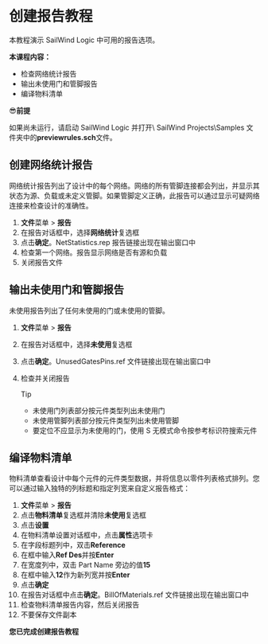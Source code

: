 # 创建报告教程
本教程演示 SailWind Logic 中可用的报告选项。

**本课程内容：**

- 检查网络统计报告
- 输出未使用门和管脚报告
- 编译物料清单

😎**前提**

如果尚未运行，请启动 SailWind Logic 并打开\ SailWind Projects\Samples 文件夹中的**previewrules.sch**文件。

## 创建网络统计报告
网络统计报告列出了设计中的每个网络。网络的所有管脚连接都会列出，并显示其状态为源、负载或未定义管脚。如果管脚定义正确，此报告可以通过显示可疑网络连接来检查设计的准确性。

1. **文件**菜单 > **报告**
2. 在报告对话框中，选择**网络统计**复选框
3. 点击**确定**。NetStatistics.rep 报告链接出现在输出窗口中
4. 检查第一个网络。报告显示网络是否有源和负载
5. 关闭报告文件

## 输出未使用门和管脚报告
未使用报告列出了任何未使用的门或未使用的管脚。

1. **文件**菜单 > **报告**
2. 在报告对话框中，选择**未使用**复选框
3. 点击**确定**。UnusedGatesPins.ref 文件链接出现在输出窗口中
4. 检查并关闭报告

   > [!TIP]
   >
   > - 未使用门列表部分按元件类型列出未使用门
   > - 未使用管脚列表部分按元件类型列出未使用管脚
   > - 要定位不应显示为未使用的门，使用 S 无模式命令按参考标识符搜索元件

## 编译物料清单
物料清单查看设计中每个元件的元件类型数据，并将信息以零件列表格式排列。您可以通过输入独特的列标题和指定列宽来自定义报告格式：

1. **文件**菜单 > **报告**
2. 点击**物料清单**复选框并清除**未使用**复选框
3. 点击**设置**
4. 在物料清单设置对话框中，点击**属性**选项卡
5. 在字段标题列中，双击**Reference**
6. 在框中输入**Ref Des**并按**Enter**
7. 在宽度列中，双击 Part Name 旁边的值**15**
8. 在框中输入**12**作为新列宽并按**Enter**
9. 点击**确定**
10. 在报告对话框中点击**确定**。BillOfMaterials.ref 文件链接出现在输出窗口中
11. 检查物料清单报告内容，然后关闭报告
12. 不要保存文件副本

**您已完成创建报告教程**